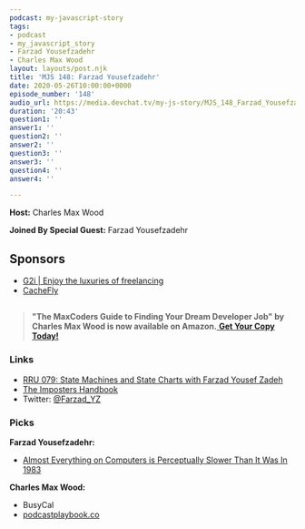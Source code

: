 ```yaml
---
podcast: my-javascript-story
tags:
- podcast
- my_javascript_story
- Farzad Yousefzadehr
- Charles Max Wood
layout: layouts/post.njk
title: 'MJS 148: Farzad Yousefzadehr'
date: 2020-05-26T10:00:00+0000
episode_number: '148'
audio_url: https://media.devchat.tv/my-js-story/MJS_148_Farzad_Yousefzadeh.mp3
duration: '20:43'
question1: ''
answer1: ''
question2: ''
answer2: ''
question3: ''
answer3: ''
question4: ''
answer4: ''

---
```

**Host:** Charles Max Wood

**Joined By Special Guest:** Farzad Yousefzadehr

## Sponsors

* [G2i | Enjoy the luxuries of freelancing](https://www.g2i.co/?utm_source=My_Javascript_story&utm_medium=Podcast&utm_campaign=DevChat)
* [CacheFly](https://www.cachefly.com/)

## 

> **"The MaxCoders Guide to Finding Your Dream Developer Job" by Charles Max Wood is now available on Amazon.**[ **Get Your Copy Today!**](https://www.amazon.com/gp/product/B081MBL5C9/ref=as_li_ss_tl?ie=UTF8&linkCode=sl1&tag=devchattv-20&linkId=9d61363241636e2546ef46abba198746&language=en_US)

### **Links**

* [RRU 079: State Machines and State Charts with Farzad Yousef Zadeh](https://devchat.tv/react-round-up/rru-079-state-machines-and-state-charts-with-farzad-yousef-zadeh/)
* [The Imposters Handbook](https://bigmachine.io/products/the-imposters-handbook/)
* Twitter: [@Farzad_YZ](https://twitter.com/farzad_yz)

### **Picks**

**Farzad Yousefzadehr:**

* [Almost Everything on Computers is Perceptually Slower Than It Was In 1983](https://threadreaderapp.com/thread/927593460642615296.html)

**Charles Max Wood:**

* BusyCal
* [podcastplaybook.co](http://podcastplaybook.co/)